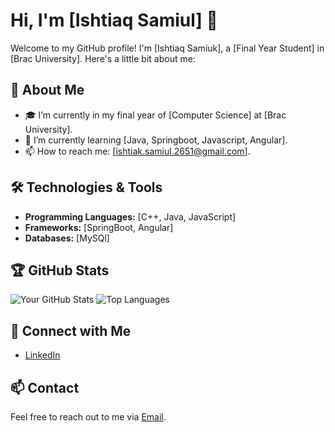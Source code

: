 # Hi, I'm [Ishtiaq Samiul] 👋

<!--![Header Image](path/to/your/header/image.png)-->

Welcome to my GitHub profile! I'm [Ishtiaq Samiuk], a [Final Year Student] in [Brac University]. Here's a little bit about me:

## 🚀 About Me 
- 🎓 I’m currently in my final year of [Computer Science] at [Brac University].
- 🌱 I’m currently learning [Java, Springboot, Javascript, Angular].
- 📫 How to reach me: [ishtiak.samiul.2651@gmail.com].

## 🛠️ Technologies & Tools

- **Programming Languages:** [C++, Java, JavaScript]
- **Frameworks:** [SpringBoot, Angular]
- **Databases:** [MySQl]

## 🏆 GitHub Stats

![Your GitHub Stats](https://github-readme-stats.vercel.app/api?username=samiul2651&show_icons=true&theme=radical)
![Top Languages](https://github-readme-stats.vercel.app/api/top-langs/?username=samiul2651&layout=compact&theme=radical)

## 🔗 Connect with Me

- [LinkedIn](https://www.linkedin.com/in/samiul2651)
<!--
## 👨‍💻 Projects

- **[Project 1 Name](https://github.com/your-username/project-1)**
  - Description: [Brief Description of Project 1]
  - Tech Stack: [Technologies Used in Project 1]
  - Features: [Key Features of Project 1]

- **[Project 2 Name](https://github.com/your-username/project-2)**
  - Description: [Brief Description of Project 2]
  - Tech Stack: [Technologies Used in Project 2]
  - Features: [Key Features of Project 2]

- **[Project 3 Name](https://github.com/your-username/project-3)**
  - Description: [Brief Description of Project 3]
  - Tech Stack: [Technologies Used in Project 3]
  - Features: [Key Features of Project 3]

## 📝 Certifications & Courses

- **[Certification 1](https://certification-link.com)**
  - Description: [Brief Description of Certification 1]
  
- **[Certification 2](https://certification-link.com)**
  - Description: [Brief Description of Certification 2]
  
- **[Certification 3](https://certification-link.com)**
  - Description: [Brief Description of Certification 3]

## 🌟 Testimonials

- **[Name of Person](https://link-to-person-profile.com)**
  - Testimonial: "A short testimonial from this person."

## 🗣️ Languages

- **English:** Native
- **Spanish:** Intermediate
- **French:** Beginner
-->
## 📫 Contact

Feel free to reach out to me via [Email](mailto:ishtiak.samiul.2651@gmail.com).
